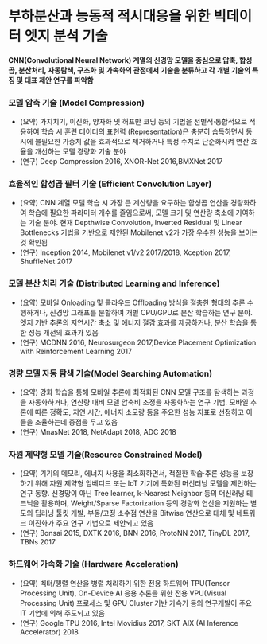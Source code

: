 # 부하분산과 능동적 적시대응을 위한 빅데이터 엣지 분석 기술

#### CNN(Convolutional Neural Network) 계열의 신경망 모델을 중심으로 압축, 합성곱, 분산처리, 자동탐색, 구조화 및 가속화의 관점에서 기술을 분류하고 각 개별 기술의 특징 및 대표 제안 연구를 파악함

### 모델 압축 기술 (Model Compression)
- (요약) 가지치기, 이진화, 양자화 및 허프만 코딩 등의 기법을 선별적·통합적으로 적용하여 학습 시 훈련 데이터의 표현력 (Representation)은 충분히 습득하면서 동시에 불필요한 가중치 값을 효과적으로 제거하거나 특정 수치로 단순화시켜 연산 효율을 개선하는 모델 경량화 기술 분야
- (연구) Deep Compression 2016, XNOR-Net 2016,BMXNet 2017

### 효율적인 합성곱 필터 기술 (Efficient Convolution Layer)
- (요약) CNN 계열 모델 학습 시 가장 큰 계산량을 요구하는 합성곱 연산을 경량화하여 학습에 필요한 파라미터 개수를 줄임으로써, 모델 크기 및 연산량 축소에 기여하는 기술 분야. 현재 Depthwise Convolution, Inverted Residual 및 Linear Bottlenecks 기법을 기반으로 제안된 Mobilenet v2가 가장 우수한 성능을 보이는 것 확인됨
- (연구) Inception 2014, Mobilenet v1/v2 2017/2018, Xception 2017, ShuffleNet 2017

### 모델 분산 처리 기술 (Distributed Learning and Inference)
- (요약) 모바일 Onloading 및 클라우드 Offloading 방식을 절충한 형태의 추론 수행하거나, 신경망 그래프를 분할하여 개별 CPU/GPU로 분산 학습하는 연구 분야. 엣지 기반 추론의 지연시간 축소 및 에너지 절감 효과를 제공하거나, 분산 학습을 통한 성능 개선의 효과가 있음
- (연구) MCDNN 2016, Neurosurgeon 2017,Device Placement Optimization with Reinforcement Learning 2017

### 경량 모델 자동 탐색 기술(Model Searching Automation)
- (요약) 강화 학습을 통해 모바일 추론에 최적화된 CNN 모델 구조를 탐색하는 과정을 자동화하거나, 연산량 대비 모델 압축비 조정을 자동화하는 연구 기법. 모바일 추론에 따른 정확도, 지연 시간, 에너지 소모량 등을 주요한 성능 지표로 선정하고 이들을 조율하는데 중점을 두고 있음 
- (연구) MnasNet 2018, NetAdapt 2018, ADC 2018

### 자원 제약형 모델 기술(Resource Constrained Model)
- (요약) 기기의 메모리, 에너지 사용을 최소화하면서, 적절한 학습·추론 성능을 보장하기 위해 자원 제약형 임베디드 또는 IoT 기기에 특화된 머신러닝 모델을 제안하는 연구 동향. 신경망이 아닌 Tree learner, k-Nearest Neighbor 등의 머신러닝 테크닉을 활용하며, Weight/Sparse Factorization 등의 경량화 연산을 지원하는 별도의 딥러닝 툴킷 개발, 부동/고정 소수점 연산을 Bitwise 연산으로 대체 및 네트워크 이진화가 주요 연구 기법으로 제안되고 있음    
- (연구) Bonsai 2015, DXTK 2016, BNN 2016, ProtoNN 2017, TinyDL 2017, TBNs 2017

### 하드웨어 가속화 기술 (Hardware Acceleration)
- (요약) 벡터/행렬 연산을 병렬 처리하기 위한 전용 하드웨어 TPU(Tensor Processing Unit), On-Device AI 응용 추론을 위한 전용 VPU(Visual Processing Unit) 프로세스 및 GPU Cluster 기반 가속기 등의 연구개발이 주요 IT 기업에 의해 주도되고 있음
- (연구) Google TPU 2016, Intel Movidius 2017, SKT AIX (AI Inference Accelerator) 2018
